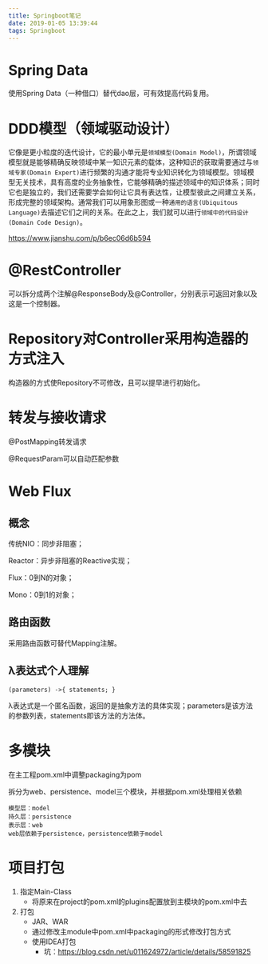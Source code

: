 ```yaml
---
title: Springboot笔记
date: 2019-01-05 13:39:44
tags: Springboot
---
```



# Spring Data

使用Spring Data（一种借口）替代dao层，可有效提高代码复用。

# DDD模型（领域驱动设计）

它像是更小粒度的迭代设计，它的最小单元是`领域模型(Domain Model)`，所谓领域模型就是能够精确反映领域中某一知识元素的载体，这种知识的获取需要通过与`领域专家(Domain Expert)`进行频繁的沟通才能将专业知识转化为领域模型。领域模型无关技术，具有高度的业务抽象性，它能够精确的描述领域中的知识体系；同时它也是独立的，我们还需要学会如何让它具有表达性，让模型彼此之间建立关系，形成完整的领域架构。通常我们可以用象形图或一种`通用的语言(Ubiquitous Language)`去描述它们之间的关系。在此之上，我们就可以进行`领域中的代码设计(Domain Code Design)`。

https://www.jianshu.com/p/b6ec06d6b594

# @RestController

可以拆分成两个注解@ResponseBody及@Controller，分别表示可返回对象以及这是一个控制器。

# Repository对Controller采用构造器的方式注入

构造器的方式使Repository不可修改，且可以提早进行初始化。

# 转发与接收请求

@PostMapping转发请求

@RequestParam可以自动匹配参数



# Web Flux

## 概念

传统NIO：同步非阻塞；

Reactor：异步非阻塞的Reactive实现；

Flux：0到N的对象；

Mono：0到1的对象；

## 路由函数

采用路由函数可替代Mapping注解。

## λ表达式个人理解

`(parameters) ->{ statements; }`

λ表达式是一个匿名函数，返回的是抽象方法的具体实现；parameters是该方法的参数列表，statements即该方法的方法体。



# 多模块

在主工程pom.xml中调整packaging为<packaging>pom</packaging>

拆分为web、persistence、model三个模块，并根据pom.xml处理相关依赖

```
模型层：model
持久层：persistence
表示层：web
web层依赖于persistence，persistence依赖于model
```



# 项目打包

1. 指定Main-Class
   - 将原来在project的pom.xml的plugins配置放到主模块的pom.xml中去
2. 打包
   - JAR、WAR
   - 通过修改主module中pom.xml中packaging的形式修改打包方式
   - 使用IDEA打包
     - 坑：https://blog.csdn.net/u011624972/article/details/58591825